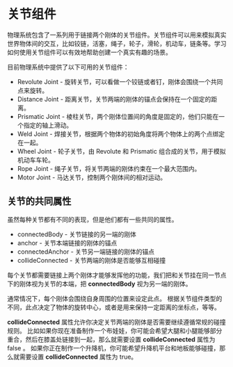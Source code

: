 # 关节组件

物理系统包含了一系列用于链接两个刚体的关节组件。关节组件可以用来模拟真实世界物体间的交互，比如铰链，活塞，绳子，轮子，滑轮，机动车，链条等。学习如何使用关节组件可以有效地帮助创建一个真实有趣的场景。

目前物理系统中提供了以下可用的关节组件：

- Revolute Joint - 旋转关节，可以看做一个铰链或者钉，刚体会围绕一个共同点来旋转。
- Distance Joint - 距离关节，关节两端的刚体的锚点会保持在一个固定的距离。
- Prismatic Joint - 棱柱关节，两个刚体位置间的角度是固定的，他们只能在一个指定的轴上滑动。
- Weld Joint - 焊接关节，根据两个物体的初始角度将两个物体上的两个点绑定在一起。
- Wheel Joint - 轮子关节，由 Revolute 和 Prismatic 组合成的关节，用于模拟机动车车轮。
- Rope Joint - 绳子关节，将关节两端的刚体约束在一个最大范围内。
- Motor Joint - 马达关节，控制两个刚体间的相对运动。

## 关节的共同属性

虽然每种关节都有不同的表现，但是他们都有一些共同的属性。

- connectedBody - 关节链接的另一端的刚体
- anchor - 关节本端链接的刚体的锚点
- connectedAnchor - 关节另一端链接的刚体的锚点
- collideConnected - 关节两端的刚体是否能够互相碰撞

每个关节都需要链接上两个刚体才能够发挥他的功能，我们把和关节挂在同一节点下的刚体视为关节的本端，把 **connectedBody** 视为另一端的刚体。

通常情况下，每个刚体会围绕自身周围的位置来设定此点。
根据关节组件类型的不同，此点决定了物体的旋转中心，或者是用来保持一定距离的坐标点，等等。

**collideConnected** 属性允许你决定关节两端的刚体是否需要继续遵循常规的碰撞规则。
比如如果你现在准备制作一个布娃娃，你可能会希望大腿和小腿能够部分重合，然后在膝盖处链接到一起，那么就需要设置 **collideConnected** 属性为 false 。
如果你正在制作一个升降机，你可能希望升降机平台和地板能够碰撞，那么就需要设置 **collideConnected** 属性为 true。
